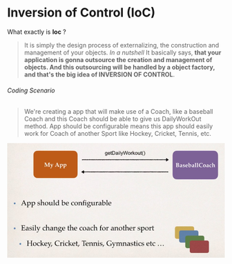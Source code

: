 # Inversion of Control (IoC)
  What exactly is **Ioc** ?
  > It is simply the design process of externalizing, the construction and management of your objects.
  > *In a nutshell* It basically says, **that your application is gonna outsource the creation and management of objects. And this outsourcing will be handled by a object factory, and that's the big idea of INVERSION OF CONTROL**.

  ###### Coding Scenario
   > We're creating a app that will make use of a Coach, like a baseball Coach and this Coach should be able to give us DailyWorkOut method.
   > App should be configurable means this app should easily work for Coach of another Sport like Hockey, Cricket, Tennis, etc.
   
   ![IoC coding scenario](inversion-of-control/images/IoC_01.jpg)
